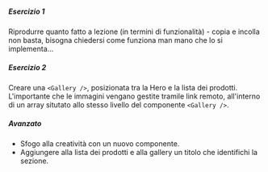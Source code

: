 

##### Esercizio 1

Riprodurre quanto fatto a lezione (in termini di funzionalità) - copia e incolla non basta, bisogna chiedersi come funziona man mano che lo si implementa...

##### Esercizio 2

Creare una `<Gallery />`, posizionata tra la Hero e la lista dei prodotti. L'importante che le immagini vengano gestite tramile link remoto, all'interno di un array situtato allo stesso livello del componente `<Gallery />`.

##### Avanzato

- Sfogo alla creatività con un nuovo componente.
- Aggiungere alla lista dei prodotti e alla gallery un titolo che identifichi la sezione.
